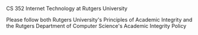 CS 352 Internet Technology at Rutgers University

Please follow both Rutgers University's Principles of Academic Integrity and the Rutgers Department of Computer Science's Academic Integrity Policy
